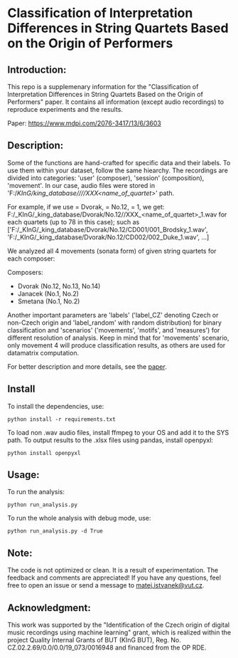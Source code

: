 # Classification of Interpretation Differences in String Quartets Based on the Origin of Performers

## Introduction:
This repo is a supplemenary information for the "Classification of Interpretation Differences in String Quartets Based on the Origin of Performers" paper.
It contains all information (except audio recordings) to reproduce experiments and the results. 

Paper: https://www.mdpi.com/2076-3417/13/6/3603

## Description:

Some of the functions are hand-crafted for specific data and their labels. To use them within your dataset, follow the same hiearchy. The recordings are divided into categories: 'user' (composer), 'session' (composition), 'movement'. 
In our case, audio files were stored in 'F:/_KInG/_king_database/<user>/<composition>/<CDXXX>/XXX_<name_of_quartet>_<movement>' path. 

For example, if we use <user> = Dvorak, <session> = No.12, <movement> = 1, we get:
F:/\_KInG/\_king\_database/Dvorak/No.12/<CDXXX>/XXX\_<name\_of\_quartet>\_1.wav for each quartets (up to 78 in this case); 
such as ['F:/\_KInG/\_king\_database/Dvorak/No.12/CD001/001\_Brodsky\_1.wav', 'F:/\_KInG/\_king\_database/Dvorak/No.12/CD002/002\_Duke\_1.wav', ...]

We analyzed all 4 movements (sonata form) of given string quartets for each composer:

Composers:

* Dvorak (No.12, No.13, No.14)
* Janacek (No.1, No.2)
* Smetana (No.1, No.2)

Another important parameters are 'labels' ('label\_CZ' denoting Czech or non-Czech origin and 'label\_random' with random distribution) for binary classification 
and 'scenarios' ('movements', 'motifs', and 'measures') for different resolution of analysis. Keep in mind that for 'movements' scenario, only movement 4 will produce
classification results, as others are used for datamatrix computation.

For better description and more details, see the [paper](https://www.mdpi.com/2076-3417/13/6/3603).


## Install

To install the dependencies, use:

```
python install -r requirements.txt

```
To load non .wav audio files, install ffmpeg to your OS and add it to the SYS path. To output results to the .xlsx files using pandas, install openpyxl:

```
python install openpyxl
```


## Usage:

To run the analysis:

```
python run_analysis.py
```


To run the whole analysis with debug mode, use:

```
python run_analysis.py -d True
```

## Note:

The code is not optimized or clean. It is a result of experimentation. The feedback and comments are appreciated! If you have any questions, feel free to open an issue or send a message to matej.istvanek@vut.cz.

## Acknowledgment:

This work was supported by the "Identification of the Czech origin of digital music recordings using machine learning" grant, which is realized within the project Quality Internal Grants of BUT (KInG BUT), Reg. No. CZ.02.2.69/0.0/0.0/19\_073/0016948 and financed from the OP RDE.


